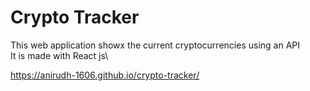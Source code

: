 # Crypto Tracker
This web application showx the current cryptocurrencies using an API\
It is made with React js\

https://anirudh-1606.github.io/crypto-tracker/

